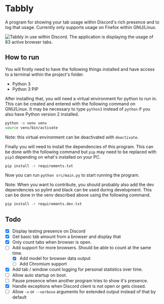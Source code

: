 # Tabbly
A program for showing your tab usage within Discord's rich presence and to log that usage. Currently only supports usage on Firefox within GNU/Linux.

![Tabbly in use within Discord. The application is displaying the usage of 83 active browser tabs.](https://user-images.githubusercontent.com/18311389/151074155-78ccf239-5127-4e7a-8380-f7038ade6338.png)

## How to run
You will firstly need to have the following things installed and have access to a terminal within the project's folder.
- Python 3
- Python 3 PIP

After installing that, you will need a virtual environment for python to run in. This can be created and entered with the following command on GNU/Linux. It may be necessary to type `python3` instead of `python` if you also have Python version 2 installed.
```bash
python -m venv venv
source venv/bin/activate
```
Note: this virtual environment can be deactivated with `deactivate`.

Finally you will need to install the dependencies of this program. This can be done with the following command but `pip` may need to be replaced with `pip3` depending on what's installed on your PC.
```bash
pip install -r requirements.txt
```
Now you can run `python src/main.py` to start running the program.


Note: When you want to contribute, you should probably also add the dev dependencies so pylint and black can be used during development. This can be done in the venv described above using the following command.
```bash
pip install -r requirements.dev.txt
```

## Todo
- [x] Display testing presence on Discord
- [x] Get basic tab amount from a browser and display that
- [x] Only count tabs when browser is open.
- [ ] Add support for more browsers. Should be able to count at the same time.
  - [x] Add model for browser data output
  - [ ] Add Chromium support
- [x] Add tab / window count logging for personal statistics over time.
- [ ] Allow auto startup on boot.
- [ ] Pause presence when another program tries to show it's presence.
- [x] Handle exceptions when Discord client is not open or gets closed.
- [ ] Allow `-v` or `--verbose` arguments for extended output instead of that by default
